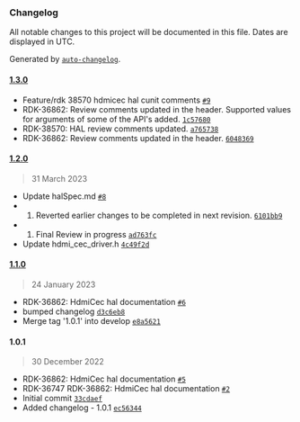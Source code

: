 ### Changelog

All notable changes to this project will be documented in this file. Dates are displayed in UTC.

Generated by [`auto-changelog`](https://github.com/CookPete/auto-changelog).

#### [1.3.0](https://github.com/comcast-sky/rdk-components-hal-hdmicec/compare/1.2.0...1.3.0)

- Feature/rdk 38570 hdmicec hal cunit comments [`#9`](https://github.com/comcast-sky/rdk-components-hal-hdmicec/pull/9)
- RDK-36862: Review comments updated in the header. Supported values for arguments of some of the API's added. [`1c57680`](https://github.com/comcast-sky/rdk-components-hal-hdmicec/commit/1c57680ec2d466c461b08ab04a876a88940babc7)
- RDK-38570: HAL review comments updated. [`a765738`](https://github.com/comcast-sky/rdk-components-hal-hdmicec/commit/a7657380725681ac026964f024f67ea37f732057)
- RDK-36862: Review comments updated in the header. [`6048369`](https://github.com/comcast-sky/rdk-components-hal-hdmicec/commit/6048369109444b759f0d9238c96400bd7ae1bdea)

#### [1.2.0](https://github.com/comcast-sky/rdk-components-hal-hdmicec/compare/1.1.0...1.2.0)

> 31 March 2023

- Update halSpec.md [`#8`](https://github.com/comcast-sky/rdk-components-hal-hdmicec/pull/8)
- 1. Reverted earlier changes to be completed in next revision. [`6101bb9`](https://github.com/comcast-sky/rdk-components-hal-hdmicec/commit/6101bb9d6e506d19fa4a0091d52f47ac38fef35f)
- 1. Final Review in progress [`ad763fc`](https://github.com/comcast-sky/rdk-components-hal-hdmicec/commit/ad763fc07acc95efbc6c55d0a42b8338a90724b0)
- Update hdmi_cec_driver.h [`4c49f2d`](https://github.com/comcast-sky/rdk-components-hal-hdmicec/commit/4c49f2d7543ea491a43470385d7b585167d8b5ce)

#### [1.1.0](https://github.com/comcast-sky/rdk-components-hal-hdmicec/compare/1.0.1...1.1.0)

> 24 January 2023

- RDK-36862: HdmiCec hal documentation [`#6`](https://github.com/comcast-sky/rdk-components-hal-hdmicec/pull/6)
- bumped changelog [`d3c6eb8`](https://github.com/comcast-sky/rdk-components-hal-hdmicec/commit/d3c6eb892b3e1058932dc820cf14c7a1632d2849)
- Merge tag '1.0.1' into develop [`e8a5621`](https://github.com/comcast-sky/rdk-components-hal-hdmicec/commit/e8a5621646b26de90e70e6e59e239cdd600e3325)

#### 1.0.1

> 30 December 2022

- RDK-36862: HdmiCec hal documentation [`#5`](https://github.com/comcast-sky/rdk-components-hal-hdmicec/pull/5)
- RDK-36747 RDK-36862: HdmiCec hal documentation [`#2`](https://github.com/comcast-sky/rdk-components-hal-hdmicec/pull/2)
- Initial commit [`33cdaef`](https://github.com/comcast-sky/rdk-components-hal-hdmicec/commit/33cdaef332d8e787ef0723405549edebcf1d1d0e)
- Added changelog - 1.0.1 [`ec56344`](https://github.com/comcast-sky/rdk-components-hal-hdmicec/commit/ec5634465f0226309b2430f27cf615c93aad8024)
